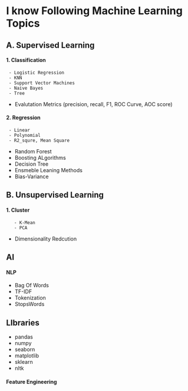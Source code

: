 # I know Following Machine Learning Topics
## A. Supervised Learning
#### 1. Classification
     - Logistic Regression
     - KNN
     - Support Vector Machines
     - Naive Bayes
     - Tree
- Evalutation Metrics (precision, recall, F1, ROC Curve, AOC score)
#### 2. Regression
     - Linear 
     - Polynomial
     - R2_squre, Mean Square
- Random Forest
- Boosting ALgorithms
- Decision Tree
- Ensmeble Leaning Methods
- Bias-Variance
## B. Unsupervised Learning
#### 1. Cluster
       - K-Mean
       - PCA

- Dimensionality Redcution

## AI
#### NLP
- Bag Of Words
- TF-IDF
- Tokenization
- StopsWords

## LIbraries
- pandas
- numpy
- seaborn
- matplotlib
- sklearn
- nltk
#### Feature Engineering

